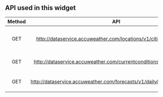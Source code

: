 ## API used in this widget



| Method |                                   API                                    |          Description          |
|:------:|:------------------------------------------------------------------------:|:-----------------------------:|
|  GET   |   http://dataservice.accuweather.com/locations/v1/cities/autocomplete    |  Return Closest Matched City  |
|  GET   |  http://dataservice.accuweather.com/currentconditions/v1/{locationKey}   | Return Live Weather Condition |
|  GET   | http://dataservice.accuweather.com/forecasts/v1/daily/5day/{locationKey} |     Return 5-day Forecast     |